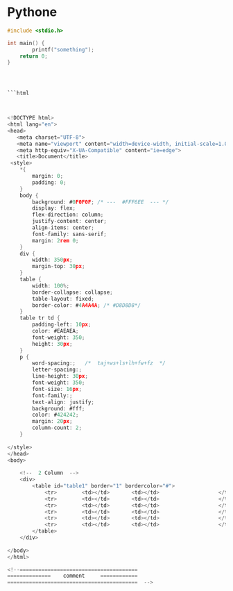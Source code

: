# Pythone

```C
#include <stdio.h>

int main() {
        printf("something");
    return 0;
}




```html



<!DOCTYPE html>
<html lang="en">
<head>
   <meta charset="UTF-8">
   <meta name="viewport" content="width=device-width, initial-scale=1.0">
   <meta http-equiv="X-UA-Compatible" content="ie=edge">
   <title>Document</title>
 <style>
	*{
		margin: 0;
		padding: 0;
	}
	body {
		background: #0F0F0F; /* ---  #FFF6EE  --- */ 
		display: flex;
		flex-direction: column;
		justify-content: center;
		align-items: center; 
		font-family: sans-serif;
		margin: 2rem 0;
	} 
	div {
		width: 350px;
		margin-top: 30px;
	}
	table {
		width: 100%;
		border-collapse: collapse;
		table-layout: fixed;
		border-color: #4A4A4A; /* #D8D8D8*/
	}
	table tr td {
		padding-left: 10px;
		color: #EAEAEA;
		font-weight: 350;
		height: 30px;
	}
	p { 
		word-spacing:;	 /*  taj+ws+ls+lh+fw+fz  */
		letter-spacing:;
		line-height: 30px;
		font-weight: 350;
		font-size: 16px;
		font-family:;
		text-align: justify;
		background: #fff;
		color: #424242;
		margin: 20px;
		column-count: 2;
	}
	
</style>
</head>
<body>
	
	<!--  2 Column  --> 
	<div>
		<table id="table1" border="1" bordercolor="#">
			<tr>		<td></td>		<td></td>					</tr>
			<tr>		<td></td>		<td></td>					</tr>
			<tr>		<td></td>		<td></td>					</tr>
			<tr>		<td></td>		<td></td>					</tr>
			<tr>		<td></td>		<td></td>					</tr>
			<tr>		<td></td>		<td></td>					</tr>
		</table>
	</div> 	
	
</body>
</html> 

<!--======================================
==============    comment     ============
==========================================  --> 
